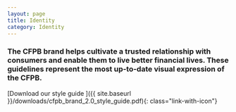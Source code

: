 ```yaml
---
layout: page
title: Identity
category: Identity
---
```


### The CFPB brand helps cultivate a trusted relationship with consumers and enable them to live better financial lives. These guidelines represent the most up-to-date visual expression of the CFPB.

<div class="regular-ex">
[Download our style guide <span class="cf-icon cf-icon-pdf"></span>]({{ site.baseurl }}/downloads/cfpb_brand_2.0_style_guide.pdf){: class="link-with-icon"}
</div>


